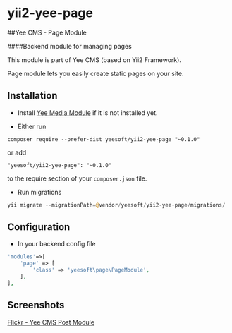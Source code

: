 # yii2-yee-page

##Yee CMS - Page Module

####Backend module for managing pages 

This module is part of Yee CMS (based on Yii2 Framework).

Page module lets you easily create static pages on your site. 

Installation
------------

- Install [Yee Media Module](https://github.com/yeesoft/yii2-yee-media) if it is not installed yet.

- Either run

```
composer require --prefer-dist yeesoft/yii2-yee-page "~0.1.0"
```

or add

```
"yeesoft/yii2-yee-page": "~0.1.0"
```

to the require section of your `composer.json` file.

- Run migrations

```php
yii migrate --migrationPath=@vendor/yeesoft/yii2-yee-page/migrations/
```

Configuration
------
- In your backend config file

```php
'modules'=>[
	'page' => [
		'class' => 'yeesoft\page\PageModule',
	],
],
```

Screenshots
-------  

[Flickr - Yee CMS Post Module](https://www.flickr.com/photos/134050409@N07/sets/72157656324703598)
